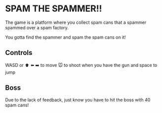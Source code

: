 # SPAM THE SPAMMER!!

The game is a platform where you collect spam cans that a spammer spammed over a spam factory.

You gotta find the spammer and spam the spam cans on it!

## Controls

WASD or :arrow_up: :arrow_left: :arrow_right: to move
:mouse: to shoot when you have the gun and space to jump

## Boss

Due to the lack of feedback, just know you have to hit the boss with 40 spam cans!
